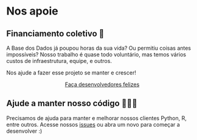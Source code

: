 # Nos apoie

## Financiamento coletivo 💸

A Base dos Dados já poupou horas da sua vida? Ou permitiu coisas antes impossíveis? Nosso trabalho é quase todo voluntário, mas temos vários custos de infraestrutura, equipe, e outros.

Nos ajude a fazer esse projeto se manter e crescer!

<div align="center">
    <a align="center"
    href="https://apoia.se/basedosdados"
    title="{{ lang.t('source.link.title')}}" class="md-button">
        Faça desenvolvedores felizes
    </a>
</div>

## Ajude a manter nosso código 👩🏻‍💻

Precisamos de ajuda para manter e melhorar nossos clientes Python, R,
entre outros. Acesse nossos [issues](https://github.com/basedosdados/mais/issues) 
ou abra um novo para começar a desenvolver :)

